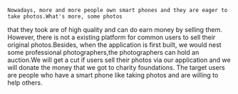     Nowadays, more and more people own smart phones and they are eager to take photos.What's more, some photos 
that they took are of high quality and can do earn money by selling them. However, there is not a existing platform 
for common users to sell their original photos.Besides, when the application is first built, we would nest some 
professional photographers,the photographers can hold an auction.We will get a cut if users sell their photos via our application and we will donate the money that we got to charity foundations. 
    The target users are people who 
have a smart phone
like taking photos 
and are willing to help others.
